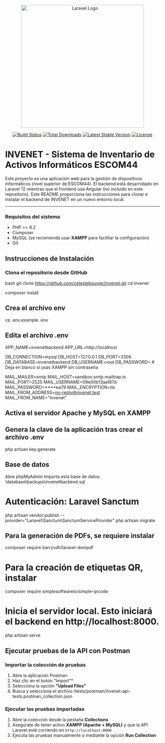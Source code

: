 <p align="center"><a href="https://laravel.com" target="_blank"><img src="https://raw.githubusercontent.com/laravel/art/master/logo-lockup/5%20SVG/2%20CMYK/1%20Full%20Color/laravel-logolockup-cmyk-red.svg" width="400" alt="Laravel Logo"></a></p>

<p align="center">
<a href="https://github.com/laravel/framework/actions"><img src="https://github.com/laravel/framework/workflows/tests/badge.svg" alt="Build Status"></a>
<a href="https://packagist.org/packages/laravel/framework"><img src="https://img.shields.io/packagist/dt/laravel/framework" alt="Total Downloads"></a>
<a href="https://packagist.org/packages/laravel/framework"><img src="https://img.shields.io/packagist/v/laravel/framework" alt="Latest Stable Version"></a>
<a href="https://packagist.org/packages/laravel/framework"><img src="https://img.shields.io/packagist/l/laravel/framework" alt="License"></a>
</p>

# INVENET - Sistema de Inventario de Activos Informáticos ESCOM44

Este proyecto es una aplicación web para la gestión de dispositivos informáticos (nivel superior de ESCOM44). El backend está desarrollado en Laravel 12 mientras que el frontend usa Angular (no incluido en este repositorio). Este README proporciona las instrucciones para clonar e instalar el backend de INVENET en un nuevo entorno local.

---

###  Requisitos del sistema

- PHP >= 8.2
- Composer
- MySQL (se recomienda usar **XAMPP** para facilitar la configuración)
- Git

## Instrucciones de Instalación

### Clona el repositorio desde GitHub

bash
git clone https://github.com/celestebouvier/invenet.git
cd invenet

composer install

## Crea el archivo env
cp .env.example .env

## Edita el archivo .env 

APP_NAME=invenetbackend
APP_URL=http://localhost

DB_CONNECTION=mysql
DB_HOST=127.0.0.1
DB_PORT=3306
DB_DATABASE=invenetbackend
DB_USERNAME=root
DB_PASSWORD=   # Deja en blanco si usas XAMPP sin contraseña

MAIL_MAILER=smtp
MAIL_HOST=sandbox.smtp.mailtrap.io
MAIL_PORT=2525
MAIL_USERNAME=09e00b13aa187d
MAIL_PASSWORD=****ea79
MAIL_ENCRYPTION=tls
MAIL_FROM_ADDRESS=no-reply@invenet.test
MAIL_FROM_NAME="Invenet"


## Activa el servidor Apache y MySQL en XAMPP

## Genera la clave de la aplicación tras crear el archivo .env
php artisan key:generate

## Base de datos
Abre phpMyAdmin
Importa esta base de datos: \database\backups\invenetbackend.sql

# Autenticación: Laravel Sanctum
php artisan vendor:publish --provider="Laravel\Sanctum\SanctumServiceProvider"
php artisan migrate

## Para la generación de PDFs, se requiere instalar 
composer require barryvdh/laravel-dompdf

# Para la creación de etiquetas QR, instalar
composer require simplesoftwareio/simple-qrcode

# Inicia el servidor local. Esto iniciará el backend en http://localhost:8000. 
php artisan serve

## Ejecutar pruebas de la API con Postman
### Importar la colección de pruebas

1. Abre la aplicación Postman
2. Haz clic en el botón "Import"*
3. Selecciona la opción **"Upload Files"**
4. Busca y selecciona el archivo /tests/postman/invenet-api-tests.postman_collection.json

### Ejecutar las pruebas importadas

1. Abre la colección desde la pestaña **Collections**
2. Asegúrate de tener activo **XAMPP (Apache + MySQL)** y que la API Laravel esté corriendo en `http://localhost:8000`
3. Ejecuta las pruebas manualmente o mediante la opción **Run Collection**

